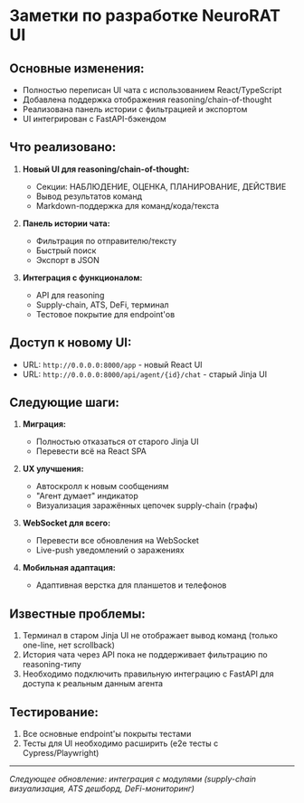 # Заметки по разработке NeuroRAT UI

## Основные изменения:
- Полностью переписан UI чата с использованием React/TypeScript
- Добавлена поддержка отображения reasoning/chain-of-thought
- Реализована панель истории с фильтрацией и экспортом
- UI интегрирован с FastAPI-бэкендом

## Что реализовано:
1. **Новый UI для reasoning/chain-of-thought:**
   - Секции: НАБЛЮДЕНИЕ, ОЦЕНКА, ПЛАНИРОВАНИЕ, ДЕЙСТВИЕ
   - Вывод результатов команд
   - Markdown-поддержка для команд/кода/текста

2. **Панель истории чата:**
   - Фильтрация по отправителю/тексту
   - Быстрый поиск
   - Экспорт в JSON

3. **Интеграция с функционалом:**
   - API для reasoning
   - Supply-chain, ATS, DeFi, терминал
   - Тестовое покрытие для endpoint'ов

## Доступ к новому UI:
- URL: `http://0.0.0.0:8000/app` - новый React UI
- URL: `http://0.0.0.0:8000/api/agent/{id}/chat` - старый Jinja UI

## Следующие шаги:
1. **Миграция:**
   - Полностью отказаться от старого Jinja UI
   - Перевести всё на React SPA

2. **UX улучшения:**
   - Автоскролл к новым сообщениям
   - "Агент думает" индикатор
   - Визуализация заражённых цепочек supply-chain (графы)

3. **WebSocket для всего:**
   - Перевести все обновления на WebSocket
   - Live-push уведомлений о заражениях

4. **Мобильная адаптация:**
   - Адаптивная верстка для планшетов и телефонов

## Известные проблемы:
1. Терминал в старом Jinja UI не отображает вывод команд (только one-line, нет scrollback)
2. История чата через API пока не поддерживает фильтрацию по reasoning-типу
3. Необходимо подключить правильную интеграцию с FastAPI для доступа к реальным данным агента

## Тестирование:
1. Все основные endpoint'ы покрыты тестами
2. Тесты для UI необходимо расширить (e2e тесты с Cypress/Playwright)

---

*Следующее обновление: интеграция с модулями (supply-chain визуализация, ATS дешборд, DeFi-мониторинг)* 